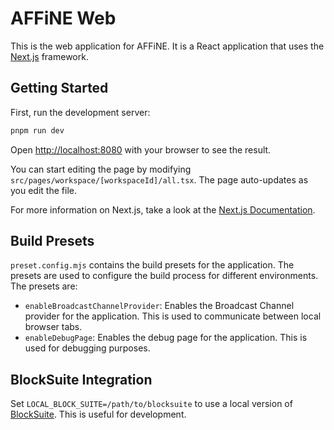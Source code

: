 # AFFiNE Web

This is the web application for AFFiNE. It is a React application that uses the [Next.js](https://nextjs.org/) framework.

## Getting Started

First, run the development server:

```bash
pnpm run dev
```

Open [http://localhost:8080](http://localhost:8080) with your browser to see the result.

You can start editing the page by modifying `src/pages/workspace/[workspaceId]/all.tsx`. The page auto-updates as you edit the file.

For more information on Next.js, take a look at the [Next.js Documentation](https://nextjs.org/docs).

## Build Presets

`preset.config.mjs` contains the build presets for the application. The presets are used to configure the build process for different environments. The presets are:

- `enableBroadcastChannelProvider`: Enables the Broadcast Channel provider for the application. This is used to communicate between local browser tabs.
- `enableDebugPage`: Enables the debug page for the application. This is used for debugging purposes.

## BlockSuite Integration

Set `LOCAL_BLOCK_SUITE=/path/to/blocksuite` to use a local version of [BlockSuite](https://github.com/toeverything/blocksuite). This is useful for development.
